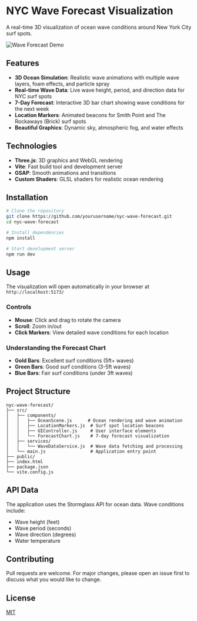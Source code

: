 # NYC Wave Forecast Visualization

A real-time 3D visualization of ocean wave conditions around New York City surf spots.

![Wave Forecast Demo](https://via.placeholder.com/800x400)

## Features

- **3D Ocean Simulation**: Realistic wave animations with multiple wave layers, foam effects, and particle spray
- **Real-time Wave Data**: Live wave height, period, and direction data for NYC surf spots
- **7-Day Forecast**: Interactive 3D bar chart showing wave conditions for the next week
- **Location Markers**: Animated beacons for Smith Point and The Rockaways (Brick) surf spots
- **Beautiful Graphics**: Dynamic sky, atmospheric fog, and water effects

## Technologies

- **Three.js**: 3D graphics and WebGL rendering
- **Vite**: Fast build tool and development server
- **GSAP**: Smooth animations and transitions
- **Custom Shaders**: GLSL shaders for realistic ocean rendering

## Installation

```bash
# Clone the repository
git clone https://github.com/yourusername/nyc-wave-forecast.git
cd nyc-wave-forecast

# Install dependencies
npm install

# Start development server
npm run dev
```

## Usage

The visualization will open automatically in your browser at `http://localhost:5173/`

### Controls
- **Mouse**: Click and drag to rotate the camera
- **Scroll**: Zoom in/out
- **Click Markers**: View detailed wave conditions for each location

### Understanding the Forecast Chart
- **Gold Bars**: Excellent surf conditions (5ft+ waves)
- **Green Bars**: Good surf conditions (3-5ft waves)
- **Blue Bars**: Fair surf conditions (under 3ft waves)

## Project Structure

```
nyc-wave-forecast/
├── src/
│   ├── components/
│   │   ├── OceanScene.js      # Ocean rendering and wave animation
│   │   ├── LocationMarkers.js  # Surf spot location beacons
│   │   ├── UIController.js     # User interface elements
│   │   └── ForecastChart.js    # 7-day forecast visualization
│   ├── services/
│   │   └── WaveDataService.js  # Wave data fetching and processing
│   └── main.js                 # Application entry point
├── public/
├── index.html
├── package.json
└── vite.config.js
```

## API Data

The application uses the Stormglass API for ocean data. Wave conditions include:
- Wave height (feet)
- Wave period (seconds)
- Wave direction (degrees)
- Water temperature

## Contributing

Pull requests are welcome. For major changes, please open an issue first to discuss what you would like to change.

## License

[MIT](https://choosealicense.com/licenses/mit/)